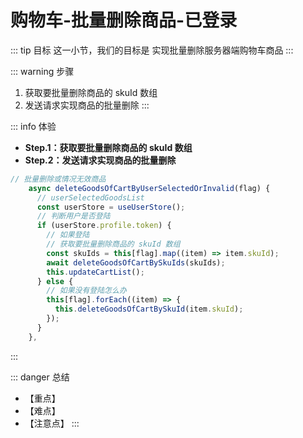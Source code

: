 # 购物车-批量删除商品-已登录

::: tip 目标
这一小节，我们的目标是  实现批量删除服务器端购物车商品
:::

::: warning 步骤

1. 获取要批量删除商品的 skuId 数组
2. 发送请求实现商品的批量删除
:::

::: info 体验

* **Step.1：获取要批量删除商品的 skuId 数组**
* **Step.2：发送请求实现商品的批量删除**

```js
// 批量删除或情况无效商品
    async deleteGoodsOfCartByUserSelectedOrInvalid(flag) {
      // userSelectedGoodsList
      const userStore = useUserStore();
      // 判断用户是否登陆
      if (userStore.profile.token) {
        // 如果登陆
        // 获取要批量删除商品的 skuId 数组
        const skuIds = this[flag].map((item) => item.skuId);
        await deleteGoodsOfCartBySkuIds(skuIds);
        this.updateCartList();
      } else {
        // 如果没有登陆怎么办
        this[flag].forEach((item) => {
          this.deleteGoodsOfCartBySkuId(item.skuId);
        });
      }
    },
```

:::

::: danger 总结

* 【重点】
* 【难点】
* 【注意点】
:::
